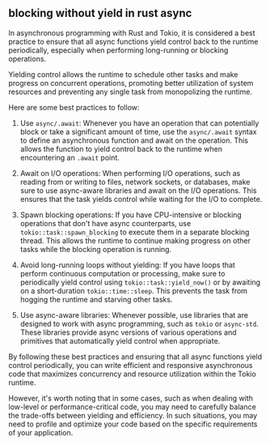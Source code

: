## blocking without yield in rust async

In asynchronous programming with Rust and Tokio, it is considered a best practice to ensure that all async functions yield control back to the runtime periodically, especially when performing long-running or blocking operations.

Yielding control allows the runtime to schedule other tasks and make progress on concurrent operations, promoting better utilization of system resources and preventing any single task from monopolizing the runtime.

Here are some best practices to follow:

1. Use `async/.await`: Whenever you have an operation that can potentially block or take a significant amount of time, use the `async/.await` syntax to define an asynchronous function and await on the operation. This allows the function to yield control back to the runtime when encountering an `.await` point.

2. Await on I/O operations: When performing I/O operations, such as reading from or writing to files, network sockets, or databases, make sure to use async-aware libraries and await on the I/O operations. This ensures that the task yields control while waiting for the I/O to complete.

3. Spawn blocking operations: If you have CPU-intensive or blocking operations that don't have async counterparts, use `tokio::task::spawn_blocking` to execute them in a separate blocking thread. This allows the runtime to continue making progress on other tasks while the blocking operation is running.

4. Avoid long-running loops without yielding: If you have loops that perform continuous computation or processing, make sure to periodically yield control using `tokio::task::yield_now()` or by awaiting on a short-duration `tokio::time::sleep`. This prevents the task from hogging the runtime and starving other tasks.

5. Use async-aware libraries: Whenever possible, use libraries that are designed to work with async programming, such as `tokio` or `async-std`. These libraries provide async versions of various operations and primitives that automatically yield control when appropriate.

By following these best practices and ensuring that all async functions yield control periodically, you can write efficient and responsive asynchronous code that maximizes concurrency and resource utilization within the Tokio runtime.

However, it's worth noting that in some cases, such as when dealing with low-level or performance-critical code, you may need to carefully balance the trade-offs between yielding and efficiency. In such situations, you may need to profile and optimize your code based on the specific requirements of your application.

